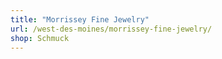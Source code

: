 ```yaml
---
title: "Morrissey Fine Jewelry"
url: /west-des-moines/morrissey-fine-jewelry/
shop: Schmuck
---
```


